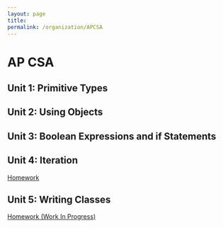 ```yaml
---
layout: page
title: 
permalink: /organization/APCSA
---
```


# AP CSA

## Unit 1: Primitive Types

## Unit 2: Using Objects 

## Unit 3: Boolean Expressions and if Statements

## Unit 4: Iteration
[Homework](https://lwu1822.github.io/fastpages/2022/10/25/w9_unit5Class.html)

## Unit 5: Writing Classes
[Homework (Work In Progress)](https://lwu1822.github.io/fastpages/2022/10/24/w10_unit5JavaHacks.html)